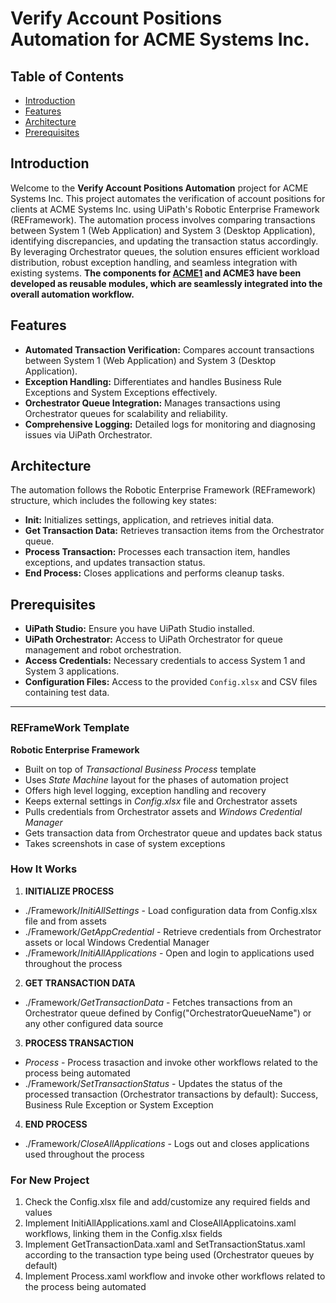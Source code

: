# Verify Account Positions Automation for ACME Systems Inc.

## Table of Contents
- [Introduction](#introduction)
- [Features](#features)
- [Architecture](#architecture)
- [Prerequisites](#prerequisites)


## Introduction

Welcome to the **Verify Account Positions Automation** project for ACME Systems Inc. This project automates the verification of account positions for clients at ACME Systems Inc. using UiPath's Robotic Enterprise Framework (REFramework). The automation process involves comparing transactions between System 1 (Web Application) and System 3 (Desktop Application), identifying discrepancies, and updating the transaction status accordingly. By leveraging Orchestrator queues, the solution ensures efficient workload distribution, robust exception handling, and seamless integration with existing systems.
**The components for [ACME1](https://github.com/SomiaAbdelhakim/ACME1-System-Library) and ACME3 have been developed as reusable modules, which are seamlessly integrated into the overall automation workflow.**

## Features

- **Automated Transaction Verification:** Compares account transactions between System 1 (Web Application) and System 3 (Desktop Application).
- **Exception Handling:** Differentiates and handles Business Rule Exceptions and System Exceptions effectively.
- **Orchestrator Queue Integration:** Manages transactions using Orchestrator queues for scalability and reliability.
- **Comprehensive Logging:** Detailed logs for monitoring and diagnosing issues via UiPath Orchestrator.

## Architecture

The automation follows the Robotic Enterprise Framework (REFramework) structure, which includes the following key states:
- **Init:** Initializes settings, application, and retrieves initial data.
- **Get Transaction Data:** Retrieves transaction items from the Orchestrator queue.
- **Process Transaction:** Processes each transaction item, handles exceptions, and updates transaction status.
- **End Process:** Closes applications and performs cleanup tasks.

## Prerequisites

- **UiPath Studio:** Ensure you have UiPath Studio installed.
- **UiPath Orchestrator:** Access to UiPath Orchestrator for queue management and robot orchestration.
- **Access Credentials:** Necessary credentials to access System 1 and System 3 applications.
- **Configuration Files:** Access to the provided `Config.xlsx` and CSV files containing test data.


--------------------------------------------------------------------------------------------------------------------------------------
<be>

### REFrameWork Template ###
**Robotic Enterprise Framework**

* Built on top of *Transactional Business Process* template
* Uses *State Machine* layout for the phases of automation project
* Offers high level logging, exception handling and recovery
* Keeps external settings in *Config.xlsx* file and Orchestrator assets
* Pulls credentials from Orchestrator assets and *Windows Credential Manager*
* Gets transaction data from Orchestrator queue and updates back status
* Takes screenshots in case of system exceptions


### How It Works ###

1. **INITIALIZE PROCESS**
 + ./Framework/*InitiAllSettings* - Load configuration data from Config.xlsx file and from assets
 + ./Framework/*GetAppCredential* - Retrieve credentials from Orchestrator assets or local Windows Credential Manager
 + ./Framework/*InitiAllApplications* - Open and login to applications used throughout the process

2. **GET TRANSACTION DATA**
 + ./Framework/*GetTransactionData* - Fetches transactions from an Orchestrator queue defined by Config("OrchestratorQueueName") or any other configured data source

3. **PROCESS TRANSACTION**
 + *Process* - Process trasaction and invoke other workflows related to the process being automated 
 + ./Framework/*SetTransactionStatus* - Updates the status of the processed transaction (Orchestrator transactions by default): Success, Business Rule Exception or System Exception

4. **END PROCESS**
 + ./Framework/*CloseAllApplications* - Logs out and closes applications used throughout the process


### For New Project ###

1. Check the Config.xlsx file and add/customize any required fields and values
2. Implement InitiAllApplications.xaml and CloseAllApplicatoins.xaml workflows, linking them in the Config.xlsx fields
3. Implement GetTransactionData.xaml and SetTransactionStatus.xaml according to the transaction type being used (Orchestrator queues by default)
4. Implement Process.xaml workflow and invoke other workflows related to the process being automated

